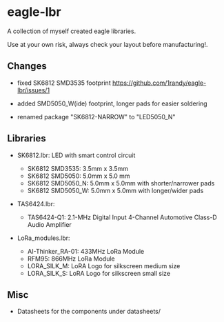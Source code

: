 # eagle-lbr
A collection of myself created eagle libraries.

Use at your own risk, always check your layout before manufacturing!.

## Changes

- fixed SK6812 SMD3535 footprint
  https://github.com/1randy/eagle-lbr/issues/1

- added SMD5050_W(ide) footprint, longer pads for easier soldering

- renamed package "SK6812-NARROW" to "LED5050_N"

## Libraries

* SK6812.lbr:
  LED with smart control circuit
  - SK6812 SMD3535: 3.5mm x 3.5mm
  - SK6812 SMD5050: 5.0mm x 5.0 mm
  - SK6812 SMD5050_N: 5.0mm x 5.0mm with shorter/narrower pads
  - SK6812 SMD5050_W: 5.0mm x 5.0mm with longer/wider pads

* TAS6424.lbr:
  - TAS6424-Q1: 2.1-MHz Digital Input 4-Channel Automotive Class-D Audio Amplifier

* LoRa_modules.lbr:
  - AI-Thinker_RA-01: 433MHz LoRa Module
  - RFM95: 866MHz LoRa Module
  - LORA_SILK_M: LoRA Logo for silkscreen medium size
  - LORA_SILK_S: LoRA Logo for silkscreen small size

## Misc

* Datasheets for the components under datasheets/




